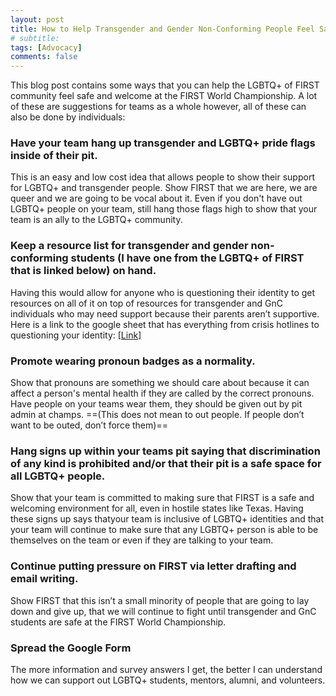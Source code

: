```yaml
---
layout: post
title: How to Help Transgender and Gender Non-Conforming People Feel Safe At Champs
# subtitle:
tags: [Advocacy]
comments: false
---
```

This blog post contains some ways that you can help the LGBTQ+ of FIRST community feel safe and welcome at the FIRST World Championship. A lot of these are suggestions for teams as a whole however, all of these can also be done by individuals:

### Have your team hang up transgender and LGBTQ+ pride flags inside of their pit.
This is an easy and low cost idea that allows people to show their support for LGBTQ+ and transgender people. Show FIRST that we are here, we are queer and we are going to be vocal about it. Even if you don't have out LGBTQ+ people on your team, still hang those flags high to show that your team is an ally to the LGBTQ+ community.
### Keep a resource list for transgender and gender non-conforming students (I have one from the LGBTQ+ of FIRST that is linked below) on hand.
Having this would allow for anyone who is questioning their identity to get resources on all of it on top of resources for transgender and GnC individuals who may need support because their parents aren’t supportive. Here is a link to the google sheet that has everything from crisis hotlines to questioning your identity: [[Link]](https://docs.google.com/spreadsheets/d/1iQ6fYw1kBqHpMyeCnl3Vv1cVyXlXWwcdtCeuPKuug2g/edit?usp=sharing)
### Promote wearing pronoun badges as a normality.
Show that pronouns are something we should care about because it can affect a person's mental health if they are called by the correct pronouns. Have people on your teams wear them, they should be given out by pit admin at champs. ==(This does not mean to out people. If people don’t want to be outed, don’t force them)==
### Hang signs up within your teams pit saying that discrimination of any kind is prohibited and/or that their pit is a safe space for all LGBTQ+ people.
Show that your team is committed to making sure that FIRST is a safe and welcoming environment for all, even in hostile states like Texas. Having these signs up says thatyour team is inclusive of LGBTQ+ identities and that your team will continue to make sure that any LGBTQ+ person is able to be themselves on the team or even if they are talking to your team.
### Continue putting pressure on FIRST via letter drafting and email writing.
Show FIRST that this isn’t a small minority of people that are going to lay down and give up, that we will continue to fight until transgender and GnC students are safe at the FIRST World Championship.
### Spread the Google Form
The more information and survey answers I get, the better I can understand how we can support out LGBTQ+ students, mentors, alumni, and volunteers. 